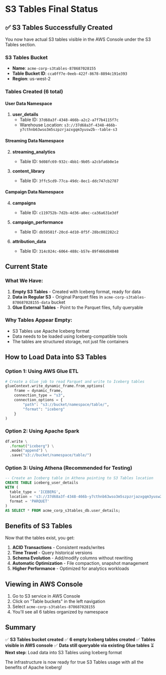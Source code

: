 # S3 Tables Final Status

## ✅ S3 Tables Successfully Created

You now have actual S3 tables visible in the AWS Console under the S3 Tables section.

### S3 Tables Bucket
- **Name**: `acme-corp-s3tables-878687028155`
- **Table Bucket ID**: `cca0ff7e-0eeb-422f-8678-8894c191e393`
- **Region**: us-west-2

### Tables Created (6 total)

#### User Data Namespace
1. **user_details**
   - Table ID: `37d68a3f-4348-466b-a2c2-a7f7b4115f7c`
   - Warehouse Location: `s3://37d68a3f-4348-466b-y7cthnb63wso3m5szpzrjazxgqm3yusw2b--table-s3`

#### Streaming Data Namespace
2. **streaming_analytics**
   - Table ID: `9d08fc69-932c-4bb1-9b05-a2cbfa6b0e1e`
   
3. **content_library**
   - Table ID: `3ffc5cd9-77ca-49dc-8ec1-ddc747cb2787`

#### Campaign Data Namespace
4. **campaigns**
   - Table ID: `c119752b-7d2b-4d36-a0ec-ca36a631e3df`
   
5. **campaign_performance**
   - Table ID: `db59581f-20cd-4d10-8f5f-28bc002282c2`
   
6. **attribution_data**
   - Table ID: `314c024c-6064-488c-b57e-89f466d84848`

## Current State

### What We Have:
1. **Empty S3 Tables** - Created with Iceberg format, ready for data
2. **Data in Regular S3** - Original Parquet files in `acme-corp-s3tables-878687028155-data` bucket
3. **Glue External Tables** - Point to the Parquet files, fully queryable

### Why Tables Appear Empty:
- S3 Tables use Apache Iceberg format
- Data needs to be loaded using Iceberg-compatible tools
- The tables are structured storage, not just file containers

## How to Load Data into S3 Tables

### Option 1: Using AWS Glue ETL
```python
# Create a Glue job to read Parquet and write to Iceberg tables
glueContext.write_dynamic_frame.from_options(
    frame = dynamic_frame,
    connection_type = "s3",
    connection_options = {
        "path": "s3://bucket/namespace/table/",
        "format": "iceberg"
    }
)
```

### Option 2: Using Apache Spark
```python
df.write \
  .format("iceberg") \
  .mode("append") \
  .save("s3://bucket/namespace/table/")
```

### Option 3: Using Athena (Recommended for Testing)
```sql
-- Create an Iceberg table in Athena pointing to S3 Tables location
CREATE TABLE iceberg_user_details
WITH (
  table_type = 'ICEBERG',
  location = 's3://37d68a3f-4348-466b-y7cthnb63wso3m5szpzrjazxgqm3yusw2b--table-s3/',
  format = 'PARQUET'
)
AS SELECT * FROM acme_corp_s3tables_db.user_details;
```

## Benefits of S3 Tables

Now that the tables exist, you get:
1. **ACID Transactions** - Consistent reads/writes
2. **Time Travel** - Query historical versions
3. **Schema Evolution** - Add/modify columns without rewriting
4. **Automatic Optimization** - File compaction, snapshot management
5. **Higher Performance** - Optimized for analytics workloads

## Viewing in AWS Console

1. Go to S3 service in AWS Console
2. Click on "Table buckets" in the left navigation
3. Select `acme-corp-s3tables-878687028155`
4. You'll see all 6 tables organized by namespace

## Summary

✅ **S3 Tables bucket created**
✅ **6 empty Iceberg tables created**
✅ **Tables visible in AWS console**
✅ **Data still queryable via existing Glue tables**
⏳ **Next step**: Load data into S3 Tables using Iceberg format

The infrastructure is now ready for true S3 Tables usage with all the benefits of Apache Iceberg!